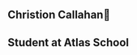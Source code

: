 ## Christion Callahan👋
## Student at Atlas School

<!--
**christion-c/christion-c** is a ✨ _special_ ✨ repository because its `README.md` (this file) appears on your GitHub profile.

Here are some ideas to get you started:

- 🔭 I’m currently Attending Atlas School to be a Software Engineer
- 🌱 I’m currently learning how to create my own website.
- 👯 I’m looking to work as a software engineer for QuikTrip
- 📫 How to reach me: christion.callahann@atlasschool.com
- 😄 Pronouns: He/Him/His
- ⚡ Fun fact: I like to play dic golf
-->
